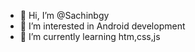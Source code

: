 - 👋 Hi, I’m @Sachinbgy
- 👀 I’m interested in Android development
- 🌱 I’m currently learning htm,css,js

<!---
Sachinbgy/Sachinbgy is a ✨ special ✨ repository because its `README.md` (this file) appears on your GitHub profile.
You can click the Preview link to take a look at your changes.
--->
